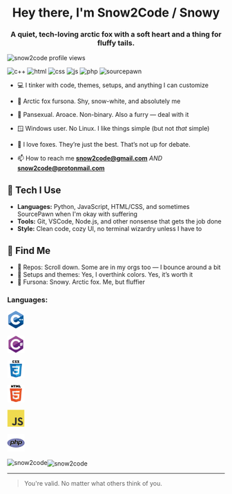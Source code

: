 <h1 align="center">Hey there, I'm Snow2Code / Snowy</h1>
<h3 align="center">A quiet, tech-loving arctic fox with a soft heart and a thing for fluffy tails.</h3>

<!-- Profile Views -->
<p align="left">
	<img src="https://komarev.com/ghpvc/?username=snow2code&label=Profile%20views&color=0e75b6&style=flat" alt="snow2code profile views"/>
</p>

<p align="left"> 
  <!-- <img src="https://img.shields.io/badge/Java-ED8B00?style=for-the-badge&logo=openjdk&logoColor=white" alt="java" /> -->
  <img src="https://img.shields.io/badge/C++-00599C?style=for-the-badge&logo=c&logoColor=white" alt="c++" />
  <img src="https://img.shields.io/badge/HTML-239120?style=for-the-badge&logo=html5&logoColor=white" alt="html" />
  <img src="https://img.shields.io/badge/CSS-239120?&style=for-the-badge&logo=css3&logoColor=white" alt="css" />
  <img src="https://img.shields.io/badge/JavaScript-323330?style=for-the-badge&logo=javascript&logoColor=F7DF1E" alt="js" />
  <img src="https://img.shields.io/badge/PHP-777BB4?style=for-the-badge&logo=php&logoColor=white" alt="php" />
  <img src="https://img.shields.io/badge/SourcePawn-777BB4?style=for-the-badge&logo=sourcemod&logoColor=white" alt="sourcepawn" />
</p>


- 💻 I tinker with code, themes, setups, and anything I can customize
- 🦊 Arctic fox fursona. Shy, snow-white, and absolutely me
- 🌈 Pansexual. Aroace. Non-binary. Also a furry — deal with it
- 🪟 Windows user. No Linux. I like things simple (but not *that* simple)
- 🦊 I love foxes. They’re just the best. That’s not up for debate.

- 📫 How to reach me **snow2code@gmail.com** *AND* **snow2code@protonmail.com**

## 🔧 Tech I Use
- **Languages:** Python, JavaScript, HTML/CSS, and sometimes SourcePawn when I'm okay with suffering
- **Tools:** Git, VSCode, Node.js, and other nonsense that gets the job done
- **Style:** Clean code, cozy UI, no terminal wizardry unless I have to

## 🔗 Find Me
- 📁 Repos: Scroll down. Some are in my orgs too — I bounce around a bit
- 🧊 Setups and themes: Yes, I overthink colors. Yes, it’s worth it
- 🦊 Fursona: Snowy. Arctic fox. Me, but fluffier


<!--
<h3 align="left">Connect with me:</h3>
  <p align="left">
  <a href="https://fb.com/calvin koh" target="blank"><img align="center" src="https://raw.githubusercontent.com/rahuldkjain/github-profile-readme-generator/master/src/images/icons/Social/facebook.svg" alt="calvin koh" height="30" width="40" /></a>
  <a href="https://instagram.com/kaiminn.05" target="blank"><img align="center" src="https://raw.githubusercontent.com/rahuldkjain/github-profile-readme-generator/master/src/images/icons/Social/instagram.svg" alt="kaiminn.05" height="30" width="40" /></a>
  <a href="https://www.youtube.com/snow2code" target="blank"><img align="center" src="https://raw.githubusercontent.com/rahuldkjain/github-profile-readme-generator/master/src/images/icons/Social/youtube.svg" alt="snow2code" height="30" width="40" /></a>
  <a href="https://discord.gg/fwqGPsbrdR" target="blank"><img align="center" src="https://raw.githubusercontent.com/rahuldkjain/github-profile-readme-generator/master/src/images/icons/Social/discord.svg" alt="fwqGPsbrdR" height="30" width="40" /></a>
</p>
-->

<h3 align="left">Languages:</h3>

<p align="left"> 
  <a href="https://www.cprogramming.com/" target="_blank" rel="noreferrer"> <img src="https://raw.githubusercontent.com/devicons/devicon/master/icons/cplusplus/cplusplus-original.svg" width="40" height="40"/> </a>

  <a href="https://dotnet.microsoft.com/en-us/languages/csharp" target="_blank" rel="noreferrer"> <img src="https://raw.githubusercontent.com/devicons/devicon/master/icons/csharp/csharp-original.svg" width="40" height="40"/> </a>

  <a href="https://www.w3schools.com/css/" target="_blank" rel="noreferrer"> <img src="https://raw.githubusercontent.com/devicons/devicon/master/icons/css3/css3-original-wordmark.svg" alt="css3" width="40" height="40"/> </a>
  
  <a href="https://www.w3.org/html/" target="_blank" rel="noreferrer"> <img src="https://raw.githubusercontent.com/devicons/devicon/master/icons/html5/html5-original-wordmark.svg" alt="html5" width="40" height="40"/> </a>
  
  <a href="https://developer.mozilla.org/en-US/docs/Web/JavaScript" target="_blank" rel="noreferrer"> <img src="https://raw.githubusercontent.com/devicons/devicon/master/icons/javascript/javascript-original.svg" alt="javascript" width="40" height="40"/> </a>
  
  <a href="https://www.php.net" target="_blank" rel="noreferrer"> <img src="https://raw.githubusercontent.com/devicons/devicon/master/icons/php/php-original.svg" alt="php" width="40" height="40"/> </a>
  
</p>

<p> <img align="left" src="https://github-readme-stats.vercel.app/api/top-langs?username=snow2code&show_icons=true&theme=dark&locale=en&layout=compact" alt="snow2code"/> </p>

<p> <img align="center" src="https://github-readme-stats.vercel.app/api?username=snow2code&show_icons=true&theme=dark&locale=en" alt="snow2code"/> </p>


---

> You're valid. No matter what others think of you.
